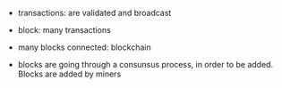 
- transactions: are validated and broadcast
- block: many transactions
- many blocks connected: blockchain

- blocks are going through a consunsus process, in order to be added.
   Blocks are added by miners